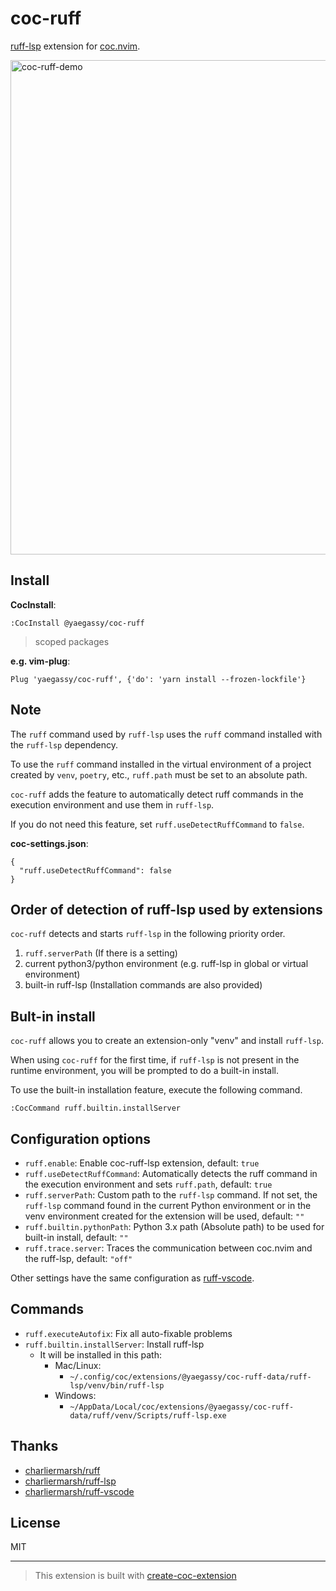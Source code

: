 # coc-ruff

[ruff-lsp](https://github.com/charliermarsh/ruff-lsp) extension for [coc.nvim](https://github.com/neoclide/coc.nvim).

<img width="791" alt="coc-ruff-demo" src="https://user-images.githubusercontent.com/188642/212628682-82b1f97d-f349-427f-95a0-f53c46c9854b.png">

## Install

**CocInstall**:

```vim
:CocInstall @yaegassy/coc-ruff
```

> scoped packages

**e.g. vim-plug**:

```vim
Plug 'yaegassy/coc-ruff', {'do': 'yarn install --frozen-lockfile'}
```

## Note

The `ruff` command used by `ruff-lsp` uses the `ruff` command installed with the `ruff-lsp` dependency.

To use the `ruff` command installed in the virtual environment of a project created by `venv`, `poetry`, etc., `ruff.path` must be set to an absolute path.

`coc-ruff` adds the feature to automatically detect ruff commands in the execution environment and use them in `ruff-lsp`.

If you do not need this feature, set `ruff.useDetectRuffCommand` to `false`.

**coc-settings.json**:

```jsonc
{
  "ruff.useDetectRuffCommand": false
}
```

## Order of detection of ruff-lsp used by extensions

`coc-ruff` detects and starts `ruff-lsp` in the following priority order.

1. `ruff.serverPath` (If there is a setting)
1. current python3/python environment (e.g. ruff-lsp in global or virtual environment)
1. built-in ruff-lsp (Installation commands are also provided)

## Bult-in install

`coc-ruff` allows you to create an extension-only "venv" and install `ruff-lsp`.

When using `coc-ruff` for the first time, if `ruff-lsp` is not present in the runtime environment, you will be prompted to do a built-in install.

To use the built-in installation feature, execute the following command.

```vim
:CocCommand ruff.builtin.installServer
```

## Configuration options

- `ruff.enable`: Enable coc-ruff-lsp extension, default: `true`
- `ruff.useDetectRuffCommand`: Automatically detects the ruff command in the execution environment and sets `ruff.path`, default: `true`
- `ruff.serverPath`: Custom path to the `ruff-lsp` command. If not set, the `ruff-lsp` command found in the current Python environment or in the venv environment created for the extension will be used, default: `""`
- `ruff.builtin.pythonPath`: Python 3.x path (Absolute path) to be used for built-in install, default: `""`
- `ruff.trace.server`: Traces the communication between coc.nvim and the ruff-lsp, default: `"off"`

Other settings have the same configuration as [ruff-vscode](https://github.com/charliermarsh/ruff-vscode).

## Commands

- `ruff.executeAutofix`: Fix all auto-fixable problems
- `ruff.builtin.installServer`: Install ruff-lsp
  - It will be installed in this path:
    - Mac/Linux:
      - `~/.config/coc/extensions/@yaegassy/coc-ruff-data/ruff-lsp/venv/bin/ruff-lsp`
    - Windows:
      - `~/AppData/Local/coc/extensions/@yaegassy/coc-ruff-data/ruff/venv/Scripts/ruff-lsp.exe`

## Thanks

- [charliermarsh/ruff](https://github.com/charliermarsh/ruff)
- [charliermarsh/ruff-lsp](https://github.com/charliermarsh/ruff-lsp)
- [charliermarsh/ruff-vscode](https://github.com/charliermarsh/ruff-vscode)

## License

MIT

---

> This extension is built with [create-coc-extension](https://github.com/fannheyward/create-coc-extension)
